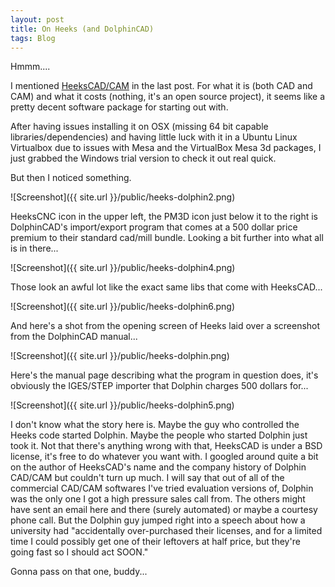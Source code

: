 ```yaml
---
layout: post
title: On Heeks (and DolphinCAD)
tags: Blog
---
```


<p class="message">
Hmmm....
</p>

I mentioned [HeeksCAD/CAM](https://github.com/Heeks/heekscad) in the last post. For what it is (both CAD and CAM) and what it costs (nothing, it's an open source project), it seems like a pretty decent software package for starting out with.

After having issues installing it on OSX (missing 64 bit capable libraries/dependencies) and having little luck with it in a Ubuntu Linux Virtualbox due to issues with Mesa and the VirtualBox Mesa 3d packages, I just grabbed the Windows trial version to check it out real quick.

But then I noticed something.

![Screenshot]({{ site.url }}/public/heeks-dolphin2.png)

HeeksCNC icon in the upper left, the PM3D icon just below it to the right is DolphinCAD's import/export program that comes at a 500 dollar price premium to their standard cad/mill bundle. Looking a bit further into what all is in there...

![Screenshot]({{ site.url }}/public/heeks-dolphin4.png)

Those look an awful lot like the exact same libs that come with HeeksCAD...

![Screenshot]({{ site.url }}/public/heeks-dolphin6.png)

And here's a shot from the opening screen of Heeks laid over a screenshot from the DolphinCAD manual...

![Screenshot]({{ site.url }}/public/heeks-dolphin.png)

Here's the manual page describing what the program in question does, it's obviously the IGES/STEP importer that Dolphin charges 500 dollars for...

![Screenshot]({{ site.url }}/public/heeks-dolphin5.png)

I don't know what the story here is. Maybe the guy who controlled the Heeks code started Dolphin. Maybe the people who started Dolphin just took it. Not that there's anything wrong with that, HeeksCAD is under a BSD license, it's free to do whatever you want with. I googled around quite a bit on the author of HeeksCAD's name and the company history of Dolphin CAD/CAM but couldn't turn up much. I will say that out of all of the commercial CAD/CAM softwares I've tried evaluation versions of, Dolphin was the only one I got a high pressure sales call from. The others might have sent an email here and there (surely automated) or maybe a courtesy phone call. But the Dolphin guy jumped right into a speech about how a university had "accidentally over-purchased their licenses, and for a limited time I could possibly get one of their leftovers at half price, but they're going fast so I should act SOON." 

Gonna pass on that one, buddy...
